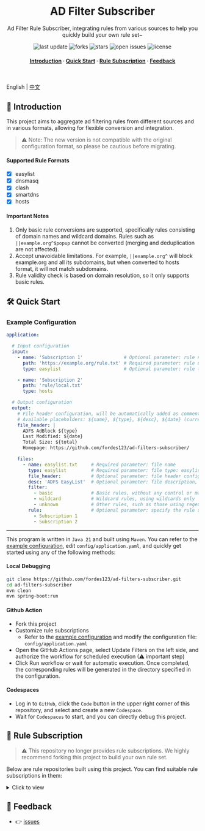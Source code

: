 <div align="center">
<h1>AD Filter Subscriber</h1>
  <p>
    Ad Filter Rule Subscriber, integrating rules from various sources to help you quickly build your own rule set~
  </p>
<!-- Badges -->
<p>
  <img src="https://img.shields.io/github/last-commit/fordes123/ad-filters-subscriber?style=flat-square" alt="last update" />
  <img src="https://img.shields.io/github/forks/fordes123/ad-filters-subscriber?style=flat-square" alt="forks" />
  <img src="https://img.shields.io/github/stars/fordes123/ad-filters-subscriber?style=flat-square" alt="stars" />
  <img src="https://img.shields.io/github/issues/fordes123/ad-filters-subscriber?style=flat-square" alt="open issues" />
  <img src="https://img.shields.io/github/license/fordes123/ad-filters-subscriber?style=flat-square" alt="license" />
</p>

<h4>
    <a href="#a">Introduction</a>
  <span> · </span>
    <a href="#b">Quick Start</a>
  <span> · </span>
    <a href="#c">Rule Subscription</a>
  <span> · </span>
    <a href="#d">Feedback</a>
  </h4>
</div>
<br/>

English | [中文](./README.md)
<h2 id="a">📔 Introduction</h2>

This project aims to aggregate ad filtering rules from different sources and in various formats, allowing for flexible
conversion and integration.
> ⚠️ Note: The new version is not compatible with the original configuration format, so please be cautious before
> migrating.

#### Supported Rule Formats 

- [x] easylist
- [x] dnsmasq
- [x] clash
- [x] smartdns
- [x] hosts

#### Important Notes 

1. Only basic rule conversions are supported, specifically rules consisting of domain names and wildcard domains. Rules
   such as `||example.org^$popup` cannot be converted (merging and deduplication are not affected). 
2. Accept unavoidable limitations. For example, `||example.org^` will block example.org and all its subdomains, but when
   converted to hosts format, it will not match subdomains. 
3. Rule validity check is based on domain resolution, so it only supports basic rules.

<h2 id="b">🛠️ Quick Start</h2>

### Example Configuration

```yaml
application:

  # Input configuration
  input:
    - name: 'Subscription 1'               # Optional parameter: rule name, keep unique
      path: 'https://example.org/rule.txt' # Required parameter: rule url (http/https) or local file location (absolute/relative path)
      type: easylist                       # Optional parameter: rule type: easylist (default), dnsmasq, clash, smartdns, hosts

    - name: 'Subscription 2'
      path: 'rule/local.txt'
      type: hosts

  # Output configuration
  output:
    # File header configuration, will be automatically added as comments at the beginning of each rule file
    # Available placeholders: ${name}, ${type}, ${desc}, ${date} (current date), ${total} (total number of rules)
    file_header: |
      ADFS AdBlock ${type}
      Last Modified: ${date}
      Total Size: ${total}
      Homepage: https://github.com/fordes123/ad-filters-subscriber/

    files:
      - name: easylist.txt     # Required parameter: file name
        type: easylist         # Required parameter: file type: easylist, dnsmasq, clash, smartdns, hosts
        file_header:           # Optional parameter: file header configuration, will be automatically added as comments at the beginning of each rule file (takes precedence over output.file_header)
        desc: 'ADFS EasyList'  # Optional parameter: file description, can be used in file_header with ${}
        filter:
          - basic              # Basic rules, without any control or matching symbols, can be converted to hosts
          - wildcard           # Wildcard rules, using wildcards only
          - unknown            # Other rules, such as those using regex or advanced modifiers, these rules currently cannot be converted to other formats
        rule:                  # Optional parameter: specify the rule sources to be used for this file, if not specified, all rule sources in input will be used
          - Subscription 1
          - Subscription 2
```

---
This program is written in `Java 21` and built using `Maven`. You can refer to the [example configuration](./config/application-example.yaml),
edit `config/application.yaml`, and quickly get started using any of the following methods:

#### **Local Debugging**

```bash
git clone https://github.com/fordes123/ad-filters-subscriber.git
cd ad-filters-subscriber
mvn clean
mvn spring-boot:run
```

#### **Github Action**

- Fork this project
- Customize rule subscriptions
    - Refer to the [example configuration](./config/application-example.yaml) and modify the configuration file: `config/application.yaml`
- Open the GitHub Actions page, select Update Filters on the left side, and authorize the workflow for scheduled
  execution (⚠ important step)
- Click Run workflow or wait for automatic execution. Once completed, the corresponding rules will be generated in the
  directory specified in the configuration.

#### **Codespaces**

- Log in to `GitHub`, click the `Code` button in the upper right corner of this repository, and select and create a
  new `Codespace`.
- Wait for `Codespaces` to start, and you can directly debug this project.

<h2 id="c">🎯 Rule Subscription</h2>

> ⚠ This repository no longer provides rule subscriptions. We highly recommend forking this project to build your own
> rule set.

Below are rule repositories built using this project. You can find suitable rule subscriptions in them:

<details>
<summary>Click to view</summary>
<ul>
<br/>
<li><a href="https://github.com/xndeye/adblock_list/">xndeye/adblock_list</a></li>
</ul>
</details>

<h2 id="d">💬 Feedback</h2>

- 👉 [issues](https://github.com/fordes123/ad-filters-subscriber/issues)
